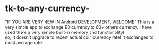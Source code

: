 # tk-to-any-currency-
"IF YOU ARE VERY NEW IN Android DEVELOPMENT, WELCOME"
This is a very simple app to exchange BD currency to 60+ others currency. 
I have used there a very simple built-in memory and functionality!  
so, It doesn’t upgrade to recent actual coin currency rate!
It exchanges to most average rate.
